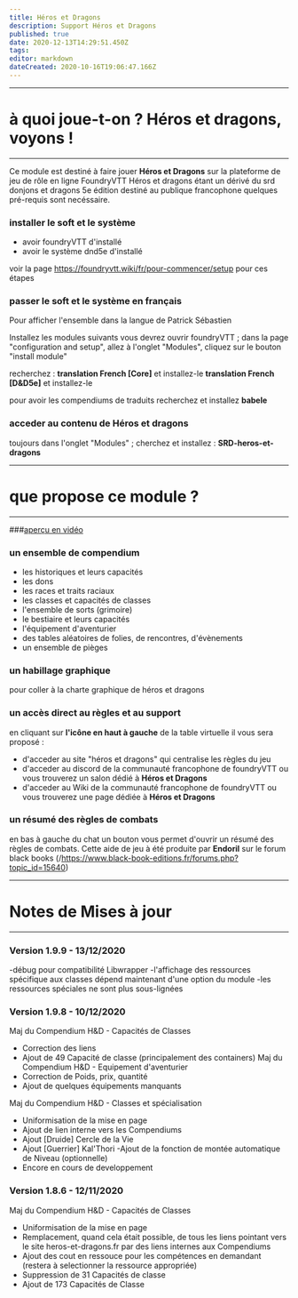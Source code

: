 ```yaml
---
title: Héros et Dragons
description: Support Héros et Dragons
published: true
date: 2020-12-13T14:29:51.450Z
tags: 
editor: markdown
dateCreated: 2020-10-16T19:06:47.166Z
---
```


---
# à quoi joue-t-on ? Héros et dragons, voyons !
---
Ce module est destiné à faire jouer **Héros et Dragons** sur la plateforme de jeu de rôle en ligne FoundryVTT
Héros et dragons étant un dérivé du srd donjons et dragons 5e édition destiné au publique francophone quelques pré-requis sont necéssaire.

### installer le soft et le système
- avoir foundryVTT d'installé
- avoir le système dnd5e d'installé

voir la page https://foundryvtt.wiki/fr/pour-commencer/setup pour ces étapes


### passer le soft et le système en français

Pour afficher l'ensemble dans la langue de Patrick Sébastien 

Installez les modules suivants vous devrez ouvrir foundryVTT ; dans la page "configuration and setup", allez à l'onglet "Modules", cliquez sur le bouton "install module"

recherchez : 
**translation French [Core]** et installez-le
**translation French [D&D5e]** et installez-le

pour avoir les compendiums de traduits recherchez et installez 
**babele**


### acceder au contenu de Héros et dragons

toujours dans l'onglet "Modules" ; cherchez et installez :
**SRD-heros-et-dragons**


---
# que propose ce module ?
---
###[aperçu en vidéo](/fr/https://www.youtube.com/watch?v=mBiFIh7yb-s)

### un ensemble de compendium 
- les historiques et leurs capacités
- les dons 
- les races et traits raciaux 
- les classes et capacités de classes
- l'ensemble de sorts (grimoire)
- le bestiaire et leurs capacités
- l'équipement d'aventurier
- des tables aléatoires de  folies, de rencontres, d'évènements
- un ensemble de pièges
### un habillage graphique
pour coller à la charte graphique de héros et dragons

### un accès direct au règles et au support

en cliquant sur **l'icône en haut à gauche** de la table virtuelle il vous sera proposé :  
- d'acceder au site "héros et dragons" qui centralise les règles du jeu
- d'acceder au discord de la communauté francophone de foundryVTT ou vous trouverez un salon dédié à **Héros et Dragons**
- d'acceder au Wiki de la communauté francophone de foundryVTT ou vous trouverez une page dédiée à **Héros et Dragons**

### un résumé des règles de combats 
en bas à gauche du chat un bouton vous permet d'ouvrir un résumé des règles de combats. Cette aide de jeu à été produite par **Endoril** sur le forum black books (/https://www.black-book-editions.fr/forums.php?topic_id=15640)

---
# Notes de Mises à jour
---
### Version 1.9.9 - 13/12/2020
-débug pour compatibilité Libwrapper
-l'affichage des ressources spécifique aux classes dépend maintenant d'une option du module
-les ressources spéciales ne sont plus sous-lignées

### Version 1.9.8 - 10/12/2020
Maj du Compendium H&D - Capacités de Classes
- Correction des liens
- Ajout de 49 Capacité de classe (principalement des containers)
Maj du Compendium H&D - Equipement d'aventurier
- Correction de Poids, prix, quantité
- Ajout de quelques équipements manquants

Maj du Compendium H&D - Classes et spécialisation
- Uniformisation de la mise en page
- Ajout de lien interne vers les Compendiums
- Ajout  [Druide] Cercle de la Vie
- Ajout  [Guerrier] Kal'Thori
-Ajout de la fonction de montée automatique de Niveau (optionnelle)
- Encore en cours de developpement

### Version 1.8.6 - 12/11/2020
Maj du Compendium H&D - Capacités de Classes
- Uniformisation de la mise en page
- Remplacement, quand cela était possible, de tous les liens pointant vers le site heros-et-dragons.fr par des liens internes aux Compendiums
- Ajout des cout en ressouce pour les compétences en demandant (restera à selectionner la ressource appropriée)
- Suppression de 31 Capacités de classe
- Ajout de 173 Capacités de Classe



 